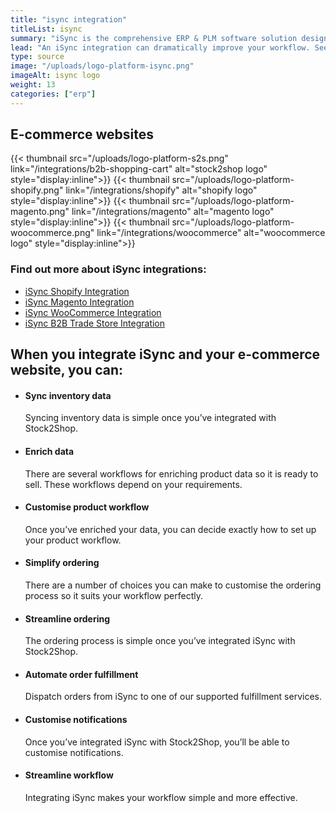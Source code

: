 ```yaml
---
title: "isync integration"
titleList: isync
summary: "iSync is the comprehensive ERP & PLM software solution designed specifically for the apparel industry."
lead: "An iSync integration can dramatically improve your workflow. See how iSync works with your applications."
type: source
image: "/uploads/logo-platform-isync.png"
imageAlt: isync logo
weight: 13
categories: ["erp"]
---
```


## E-commerce websites

{{< thumbnail src="/uploads/logo-platform-s2s.png" link="/integrations/b2b-shopping-cart" alt="stock2shop logo" style="display:inline">}}
{{< thumbnail src="/uploads/logo-platform-shopify.png" link="/integrations/shopify" alt="shopify logo" style="display:inline">}}
{{< thumbnail src="/uploads/logo-platform-magento.png" link="/integrations/magento" alt="magento logo" style="display:inline">}}
{{< thumbnail src="/uploads/logo-platform-woocommerce.png" link="/integrations/woocommerce" alt="woocommerce logo" style="display:inline">}}

### Find out more about iSync integrations:

- [iSync Shopify Integration](/integrations/isync-shopify/ "iSync Shopify Integration")
- [iSync Magento Integration](/integrations/isync-magento/ "iSync Magento Integration")
- [iSync WooCommerce Integration](/integrations/isync-woocommerce/ "iSync WooCommerce Integration")
- [iSync B2B Trade Store Integration](/integrations/isync-b2b-trade-store/ "iSync B2B Trade Store Integration")

## When you integrate iSync and your e-commerce website, you can:

*   #### Sync inventory data
    
    Syncing inventory data is simple once you’ve integrated with Stock2Shop.
*   #### Enrich data
    
    There are several workflows for enriching product data so it is ready to sell. These workflows depend on your requirements.
*   #### Customise product workflow
    
    Once you’ve enriched your data, you can decide exactly how to set up your product workflow.
*   #### Simplify ordering
    
    There are a number of choices you can make to customise the ordering process so it suits your workflow perfectly.
*   #### Streamline ordering
    
    The ordering process is simple once you’ve integrated iSync with Stock2Shop.
*   #### Automate order fulfillment
    
    Dispatch orders from iSync to one of our supported fulfillment services.
*   #### Customise notifications
    
    Once you’ve integrated iSync with Stock2Shop, you’ll be able to customise notifications.
*   #### Streamline workflow
    
    Integrating iSync makes your workflow simple and more effective.